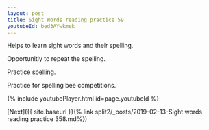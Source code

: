 ```yaml
---
layout: post
title: Sight Words reading practice 59
youtubeId: bed3AYwkmek
---
```

 
 
Helps to learn sight words and their spelling.

Opportunitiy to repeat the spelling. 

Practice spelling. 
 
Practice for spelling bee competitions. 
 
{% include youtubePlayer.html id=page.youtubeId %}
 
 

[Next]({{ site.baseurl }}{% link  split2/_posts/2019-02-13-Sight words reading practice 358.md%})
 
